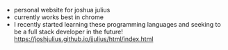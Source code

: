 - personal website for joshua julius <br>
- currently works best in chrome <br>
- I recently started learning these programming languages and seeking to be a full stack developer in the future! <br>
https://joshjulius.github.io/jjulius/html/index.html
